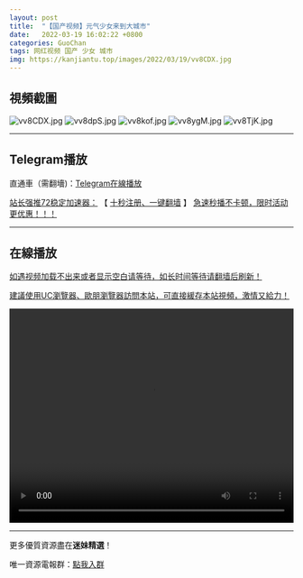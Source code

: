 ```yaml
---
layout: post
title:  "【国产视频】元气少女来到大城市"
date:   2022-03-19 16:02:22 +0800
categories: GuoChan
tags: 网红视频 国产 少女 城市
img: https://kanjiantu.top/images/2022/03/19/vv8CDX.jpg
---
```



## 視頻截圖

![vv8CDX.jpg](https://kanjiantu.top/images/2022/03/19/vv8CDX.jpg)
![vv8dpS.jpg](https://kanjiantu.top/images/2022/03/19/vv8dpS.jpg)
![vv8kof.jpg](https://kanjiantu.top/images/2022/03/19/vv8kof.jpg)
![vv8ygM.jpg](https://kanjiantu.top/images/2022/03/19/vv8ygM.jpg)
![vv8TjK.jpg](https://kanjiantu.top/images/2022/03/19/vv8TjK.jpg)

* * *
## Telegram播放

直通車（需翻墻)：[Telegram在線播放](https://t.me/mimeijingxuan/240)

<u>站长强推72稳定加速器：</u> 【 [十秒注册、一键翻墙](https://www.mimei.blog/skip/vpn.html) 】
<u>  急速秒播不卡顿，限时活动更优惠！！！</u>
* * *
## 在線播放
<u>如遇视频加载不出来或者显示空白请等待，如长时间等待请翻墙后刷新！</u>

<u>建議使用UC瀏覽器、歐朋瀏覽器訪問本站，可直接緩存本站視頻，激情又給力！</u>
<center><video src="https://cdn.publer.io/uploads/videos/62421185db27975e38c8af61/688a53591fe6f25a5e2b2046a38fb49f.mp4" width="100%" height="380px" controls="controls"></video></center>

* * *
更多優質資源盡在**迷妹精選**！

唯一資源電報群：[點我入群](https://t.me/mimeijingxuan)


